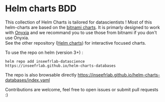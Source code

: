 # Helm charts BDD

This collection of Helm Charts is tailored for datascientists !
Most of this helm-charts are based on the [bitnami charts](https://github.com/bitnami/charts).
It is primarly designed to work with [Onyxia](https://github.com/inseefrlab/onyxia) and we recommand you to use those from bitnami if you don't use Onyxia.  
See the other repository ([Helm charts](https://github.com/inseefrlab/helm-charts-interactive-services)) for interactive focused charts.  

To use the repo on helm (version 3+) :
```
helm repo add inseefrlab-datascience https://inseefrlab.github.io/helm-charts-databases
```  

The repo is also browsable directly https://inseefrlab.github.io/helm-charts-databases/index.yaml

Contributions are welcome, feel free to open issues or submit pull requests :) 
